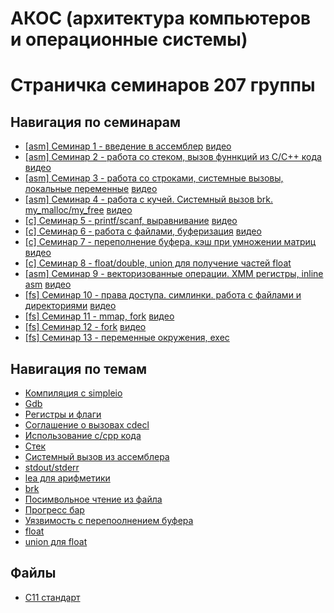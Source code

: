 # АКОС (архитектура компьютеров и операционные системы)

# Страничка семинаров 207 группы

## Навигация по семинарам
* [[asm] Семинар 1 - введение в ассемблер](1sem-asm) [видео](https://www.youtube.com/watch?v=Tutix99Y2_I)
* [[asm] Семинар 2 - работа со стеком, вызов фуннкций из C/C++ кода](2sem-asm) [видео](https://www.youtube.com/watch?v=1aZq5COiZks)
* [[asm] Семинар 3 - работа со строками, системные вызовы, локальные переменные](3sem-asm) [видео](https://www.youtube.com/watch?v=Ty-TfSRB2P8)
* [[asm] Семинар 4 - работа с кучей. Системный вызов brk. my_malloc/my_free](4sem-asm) [видео](https://www.youtube.com/watch?v=oqwXGwMW16o)
* [[c]   Семинар 5 - printf/scanf, выравнивание](5sem-c) [видео](https://www.youtube.com/watch?v=YPteBhvUSWg)
* [[c]   Семинар 6 - работа с файлами, буферизация](6sem-c) [видео](https://www.youtube.com/watch?v=rGtolk1oupY)
* [[c]   Семинар 7 - переполнение буфера, кэш при умножении матриц](7sem-c) [видео](https://www.youtube.com/watch?v=XGcy3BW0k_w)
* [[c]   Семинар 8 - float/double, union для получение частей float](8sem-c)
* [[asm] Семинар 9 - векторизованные операции. XMM регистры, inline asm](9sem-asm) [видео](https://www.youtube.com/watch?v=0hi7nVjlPcQ)
* [[fs]   Семинар 10 - права доступа. симлинки. работа с файлами и директориями](10sem-fs) [видео](https://www.youtube.com/watch?v=V7PXDmYebl8)
* [[fs]   Семинар 11 - mmap, fork](11sem-fs) [видео](https://www.youtube.com/watch?v=8i77sve9QWk)
* [[fs]   Семинар 12 - fork](12sem-fs) [видео](https://www.youtube.com/watch?v=A1nsJdVrJq8)
* [[fs]   Семинар 13 - переменные окружения, exec](13sem-fs)

## Навигация по темам

* [Компиляция с simpleio](1sem-asm#%D0%BA%D0%BE%D0%BC%D0%BF%D0%B8%D0%BB%D1%8F%D1%86%D0%B8%D1%8F)
* [Gdb](1sem-asm#gdb)
* [Регистры и флаги](1sem-asm#%D1%80%D0%B5%D0%B3%D0%B8%D1%81%D1%82%D1%80%D1%8B)
* [Соглашение о вызовах cdecl](2sem-asm#%D1%81%D0%BE%D0%B3%D0%BB%D0%B0%D1%88%D0%B5%D0%BD%D0%B8%D0%B5-%D0%BE-%D0%B2%D1%8B%D0%B7%D0%BE%D0%B2%D1%8B%D1%85-cdecl32-%D0%B1%D0%B8%D1%82%D0%B0)
* [Использование c/cpp кода](2sem-asm#%D1%80%D0%B0%D0%B1%D0%BE%D1%82%D0%B0-%D1%81-c-%D0%B8-c-%D0%BA%D0%BE%D0%B4%D0%BE%D0%BC)
* [Стек](2sem-asm#%D1%80%D0%B0%D0%B1%D0%BE%D1%82%D0%B0-%D1%81%D0%BE-%D1%81%D1%82%D0%B5%D0%BA%D0%BE%D0%BC-tbd)
* [Системный вызов из ассемблера](3sem-asm#%D1%81%D0%B4%D0%B5%D0%BB%D0%B0%D1%82%D1%8C-%D1%81%D0%B8%D1%81%D1%82%D0%B5%D0%BC%D0%BD%D1%8B%D0%B9-%D0%B2%D1%8B%D0%B7%D0%BE%D0%B2)
* [stdout/stderr](3sem-asm#%D0%BF%D0%BE%D1%81%D0%BC%D0%BE%D1%82%D1%80%D0%B5%D1%82%D1%8C-%D0%BA%D0%B0%D0%BA-%D1%80%D0%B0%D0%B1%D0%BE%D1%82%D0%B0%D1%8E%D1%82-stdoutstderr)
* [lea для арифметики](3sem-asm#lea)
* [brk](4sem-asm#системный-вызов-brk)
* [Посимвольное чтение из файла](6sem-c/input_perf)
* [Прогресс бар](6sem-c/progress.c)
* [Уязвимость с перепоолнением буфера](7sem-c/test_overflow.c)
* [float](8sem-c#%D0%BF%D1%80%D0%B5%D0%B4%D1%81%D1%82%D0%B0%D0%B2%D0%BB%D0%B5%D0%BD%D0%B8%D0%B5-%D0%B2%D0%B5%D1%89%D0%B5%D1%81%D1%82%D0%B2%D0%B5%D0%BD%D0%BD%D1%8B%D1%85-%D1%87%D0%B8%D1%81%D0%B5%D0%BB)
* [union для float](8sem-c/float_parts.c)

## Файлы

* [C11 стандарт](C11_standard.pdf)
